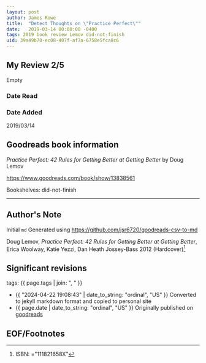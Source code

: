 ```yaml
---
layout: post
author: James Rowe
title:  "Detect Thoughts on \"Practice Perfect\""
date:   2019-03-14 00:00:00 -0400
tags: 2019 book review Lemov did-not-finish
uid: 39a49b70-ec08-407f-af7a-6758e5fca8c6
---
```


<!-- highly dependent on how you personally use jekyll templates, and how you want this to show up -->
<!-- escape any jekyll keys with double brackets -->

## My Review 2/5

Empty

### Date Read


### Date Added
2019/03/14

## Goodreads book information

*Practice Perfect: 42 Rules for Getting Better at Getting Better* by Doug Lemov

https://www.goodreads.com/book/show/13838561

Bookshelves: did-not-finish

---

## Author's Note

Initial `md` Generated using https://github.com/jsr6720/goodreads-csv-to-md

Doug Lemov, *Practice Perfect: 42 Rules for Getting Better at Getting Better*, Erica Woolway, Katie Yezzi, Dan Heath Jossey-Bass 2012 (Hardcover)[^1]

## Significant revisions

tags: {{ page.tags | join: ", " }} <!-- todo move this somewhere -->

- {{ "2024-04-22 19:08:43" | date_to_string: "ordinal", "US" }} Converted to jekyll markdown format and copied to personal site
- {{ page.date | date_to_string: "ordinal", "US" }} Originally published on [goodreads](https://www.goodreads.com)

## EOF/Footnotes

[^1]: ISBN: ="111821658X"